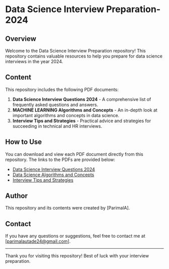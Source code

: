# Data Science Interview Preparation-2024

## Overview
Welcome to the Data Science Interview Preparation repository! This repository contains valuable resources to help you prepare for data science interviews in the year 2024.

## Content
This repository includes the following PDF documents:
1. **Data Science Interview Questions 2024** - A comprehensive list of frequently asked questions and answers.
2. **MACHINE LEARNING Algorithms and Concepts** - An in-depth look at important algorithms and concepts in data science.
3. **Interview Tips and Strategies** - Practical advice and strategies for succeeding in technical and HR interviews.

## How to Use
You can download and view each PDF document directly from this repository. The links to the PDFs are provided below:

- [Data Science Interview Questions 2024](https://github.com/your-username/your-repository-name/raw/main/DataScienceInterviewQuestions2024.pdf)
- [Data Science Algorithms and Concepts](https://github.com/your-username/your-repository-name/raw/main/DataScienceAlgorithmsAndConcepts.pdf)
- [Interview Tips and Strategies](https://github.com/your-username/your-repository-name/raw/main/InterviewTipsAndStrategies.pdf)

## Author
This repository and its contents were created by [ParimalA].



## Contact
If you have any questions or suggestions, feel free to contact me at [parimalautade24@gmail.com].

---

Thank you for visiting this repository! Best of luck with your interview preparation.

